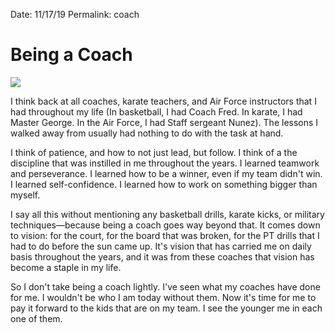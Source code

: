 Date: 11/17/19
Permalink: coach

# Being a Coach

![][image-1]

I think back at all coaches, karate teachers, and Air Force instructors that I had throughout my life (In basketball, I had Coach Fred. In karate, I had Master George. In the Air Force, I had Staff sergeant Nunez). The lessons I walked away from usually had nothing to do with the task at hand.

I think of patience, and how to not just lead, but follow. I think of a the discipline that was instilled in me throughout the years. I learned teamwork and perseverance. I learned how to be a winner, even if my team didn't win. I learned self-confidence. I learned how to work on something bigger than myself.

I say all this without mentioning any basketball drills, karate kicks, or military techniques—because being a coach goes way beyond that. It comes down to vision: for the court, for the board that was broken, for the PT drills that I had to do before the sun came up. It's vision that has carried me on daily basis throughout the years, and it was from these coaches that vision has become a staple in my life. 

So I don't take being a coach lightly. I've seen what my coaches have done for me. I wouldn't be who I am today without them. Now it's time for me to pay it forward to the kids that are on my team. I see the younger me in each one of them.

[image-1]:	https://i.imgur.com/fbh3K65.jpg
